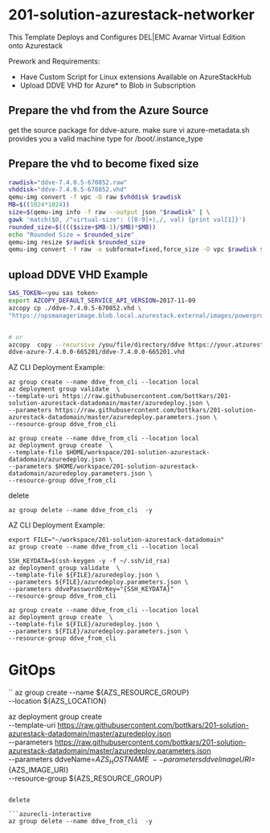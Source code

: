 ﻿# 201-solution-azurestack-networker

This Template Deploys and Configures DEL|EMC Avamar Virtual Edition onto Azurestack

Prework and Requirements:
  -  Have Custom Script for Linux extensions Available on AzureStackHub
  -  Upload DDVE VHD for Azure* to Blob in Subscription


## Prepare the vhd from the Azure Source
get the source package for ddve-azure.
make sure vi  azure-metadata.sh provides you a valid machine type for /boot/.instance_type




## Prepare the vhd to become fixed size
```bash
rawdisk="ddve-7.4.0.5-670852.raw"
vhddisk="ddve-7.4.0.5-670852.vhd"
qemu-img convert -f vpc -O raw $vhddisk $rawdisk
MB=$((1024*1024))
size=$(qemu-img info -f raw --output json "$rawdisk" | \
gawk 'match($0, /"virtual-size": ([0-9]+),/, val) {print val[1]}')
rounded_size=$(((($size+$MB-1)/$MB)*$MB))
echo "Rounded Size = $rounded_size"
qemu-img resize $rawdisk $rounded_size
qemu-img convert -f raw -o subformat=fixed,force_size -O vpc $rawdisk $vhddisk
```
## upload DDVE VHD Example
```bash
SAS_TOKEN=<you sas token>
export AZCOPY_DEFAULT_SERVICE_API_VERSION=2017-11-09
azcopy cp ./ddve-7.4.0.5-670852.vhd \
"https://opsmanagerimage.blob.local.azurestack.external/images/powerprotectdd/ddve-azure-7.4.0.5-670852/ddve-7.4.0.5-670852.vhd$SAS_TOKEN"


# or
azcopy  copy --recursive /you/file/directory/ddve https://your.atzurestack.image.blob/container<sastoken>
ddve-azure-7.4.0.0-665201/ddve-7.4.0.0-665201.vhd
```
AZ CLI Deployment Example:

```azurecli-interactive
az group create --name ddve_from_cli --location local
az deployment group validate  \
--template-uri https://raw.githubusercontent.com/bottkars/201-solution-azurestack-datadomain/master/azuredeploy.json \
--parameters https://raw.githubusercontent.com/bottkars/201-solution-azurestack-datadomain/master/azuredeploy.parameters.json \
--resource-group ddve_from_cli
```

```azurecli-interactive
az group create --name ddve_from_cli --location local
az deployment group create  \
--template-file $HOME/workspace/201-solution-azurestack-datadomain/azuredeploy.json \
--parameters $HOME/workspace/201-solution-azurestack-datadomain/azuredeploy.parameters.json \
--resource-group ddve_from_cli
```
delete

```azurecli-interactive
az group delete --name ddve_from_cli  -y
```





AZ CLI Deployment Example:

```azurecli-interactive
export FILE="~/workspace/201-solution-azurestack-datadomain"
az group create --name ddve_from_cli --location local
```

```azurecli-interactive
SSH_KEYDATA=$(ssh-keygen -y -f ~/.ssh/id_rsa)
az deployment group validate  \
--template-file ${FILE}/azuredeploy.json \
--parameters ${FILE}/azuredeploy.parameters.json \
--parameters ddvePasswordOrKey="{SSH_KEYDATA}"
--resource-group ddve_from_cli
```

```azurecli-interactive
az group create --name ddve_from_cli --location local
az deployment group create  \
--template-file ${FILE}/azuredeploy.json \
--parameters ${FILE}/azuredeploy.parameters.json \
--resource-group ddve_from_cli
```



# GitOps
``
az group create --name ${AZS_RESOURCE_GROUP} \
  --location ${AZS_LOCATION}

az deployment group create  \
--template-uri https://raw.githubusercontent.com/bottkars/201-solution-azurestack-datadomain/master/azuredeploy.json \
--parameters https://raw.githubusercontent.com/bottkars/201-solution-azurestack-datadomain/master/azuredeploy.parameters.json \
--parameters ddveName=${AZS_HOSTNAME} \
--parameters ddveImageURI=${AZS_IMAGE_URI} \
--resource-group ${AZS_RESOURCE_GROUP}
```

delete

```azurecli-interactive
az group delete --name ddve_from_cli  -y
```
